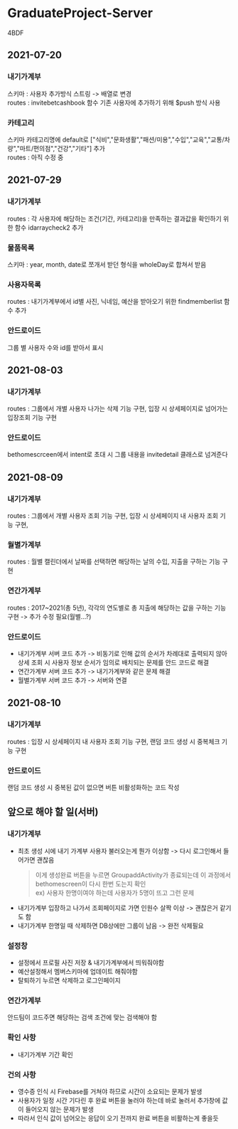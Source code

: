 # GraduateProject-Server

4BDF

## 2021-07-20

### 내기가계부

스키마 : 사용자 추가방식 스트링 -> 배열로 변경  
 routes : invitebetcashbook 함수 기존 사용자에 추가하기 위해 $push 방식 사용

### 카테고리

스키마 카테고리명에 default로 ["식비","문화생활","패션/미용","수입","교육","교통/차량","마트/편의점","건강","기타"] 추가  
 routes : 아직 수정 중

## 2021-07-29

### 내기가계부

routes : 각 사용자에 해당하는 조건(기간, 카테고리)을 만족하는 결과값을 확인하기 위한 함수 idarraycheck2 추가

### 물품목록

스키마 : year, month, date로 쪼개서 받던 형식을 wholeDay로 합쳐서 받음

### 사용자목록

routes : 내기가계부에서 id별 사진, 닉네임, 예산을 받아오기 위한 findmemberlist 함수 추가

### 안드로이드

그룹 별 사용자 수와 id를 받아서 표시

## 2021-08-03

### 내기가계부

routes : 그룹에서 개별 사용자 나가는 삭제 기능 구현, 입장 시 상세페이지로 넘어가는 입장조회 기능 구현

### 안드로이드

bethomescrceen에서 intent로 초대 시 그룹 내용을 invitedetail 클래스로 넘겨준다

## 2021-08-09

### 내기가계부

routes : 그룹에서 개별 사용자 조회 기능 구현, 입장 시 상세페이지 내 사용자 조회 기능 구현,

### 월별가계부

routes : 월별 캘린더에서 날짜를 선택하면 해당하는 날의 수입, 지출을 구하는 기능 구현

### 연간가계부

routes : 2017~2021(총 5년), 각각의 연도별로 총 지출에 해당하는 값을 구하는 기능 구현 -> 추가 수정 필요(월별...?)

### 안드로이드

- 내기가계부 서버 코드 추가 -> 비동기로 인해 값의 순서가 차례대로 출력되지 않아 상세 조회 시 사용자 정보 순서가 임의로 배치되는 문제를 안드 코드로 해결
- 연간가계부 서버 코드 추가 -> 내기가계부와 같은 문제 해결
- 월별가계부 서버 코드 추가 -> 서버와 연결

## 2021-08-10

### 내기가계부

routes : 입장 시 상세페이지 내 사용자 조회 기능 구현, 랜덤 코드 생성 시 중복체크 기능 구현

### 안드로이드

랜덤 코드 생성 시 중복된 값이 없으면 버튼 비활성화하는 코드 작성

## 앞으로 해야 할 일(서버)

### 내기가계부

- 최초 생성 시에 내기 가계부 사용자 불러오는게 뭔가 이상함 -> 다시 로그인해서 들어가면 괜찮음
  > 이게 생성완료 버튼을 누르면 GroupaddActivity가 종료되는데 이 과정에서 bethomescreen이 다시 한번 도는지 확인  
  > ex) 사용자 한명이여야 하는데 사용자가 5명이 뜨고 그런 문제
- 내기가계부 입장하고 나가서 조회페이지로 가면 인원수 살짝 이상 -> 괜찮은거 같기도 함
- 내기가계부 한명일 때 삭제하면 DB상에만 그룹이 남음 -> 완전 삭제필요

### 설정창

- 설정에서 프로필 사진 저장 & 내기가계부에서 띄워줘야함
- 예산설정해서 멤버스키마에 업데이트 해줘야함
- 탈퇴하기 누르면 삭제하고 로그인페이지


### 연간가계부

안드팀이 코드주면 해당하는 검색 조건에 맞는 검색해야 함

### 확인 사항

- 내기가계부 기간 확인

### 건의 사항

- 영수증 인식 시 Firebase를 거쳐야 하므로 시간이 소요되는 문제가 발생
- 사용자가 일정 시간 기다린 후 완료 버튼을 눌러야 하는데 바로 눌러서 추가창에 값이 들어오지 않는 문제가 발생
- 따라서 인식 값이 넘어오는 응답이 오기 전까지 완료 버튼을 비활하는게 좋을듯
